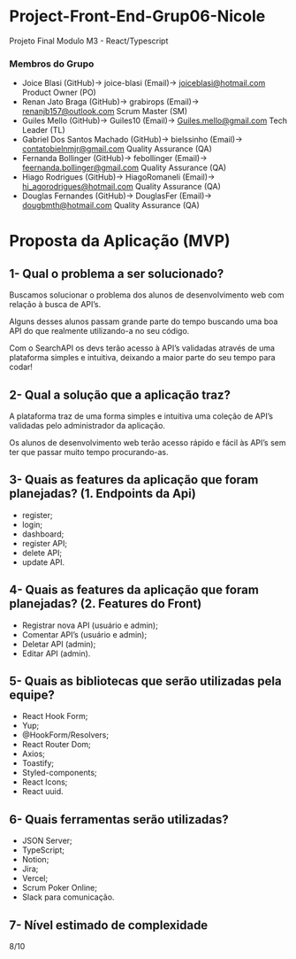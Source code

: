 # Project-Front-End-Grup06-Nicole

Projeto Final Modulo M3 - React/Typescript

### Membros do Grupo

- Joice Blasi (GitHub)-> joice-blasi (Email)-> joiceblasi@hotmail.com Product Owner (PO)
- Renan Jato Braga (GitHub)-> grabirops (Email)-> renanjb157@outlook.com Scrum Master (SM)
- Guiles Mello (GitHub)-> Guiles10 (Email)-> Guiles.mello@gmail.com Tech Leader (TL)
- Gabriel Dos Santos Machado (GitHub)-> bielssinho (Email)-> contatobielnmjr@gmail.com Quality Assurance (QA)
- Fernanda Bollinger (GitHub)-> febollinger (Email)-> feernanda.bollinger@gmail.com Quality Assurance (QA)
- Hiago Rodrigues (GitHub)-> HiagoRomaneli (Email)-> hi_agorodrigues@hotmail.com Quality Assurance (QA)
- Douglas Fernandes (GitHub)-> DouglasFer (Email)-> dougbmth@hotmail.com Quality Assurance (QA)

# Proposta da Aplicação (MVP)

## 1- Qual o problema a ser solucionado?

Buscamos solucionar o problema dos alunos de desenvolvimento web com relação à busca de API’s.

Alguns desses alunos passam grande parte do tempo buscando uma boa API do que realmente utilizando-a no seu código.

Com o SearchAPI os devs terão acesso à API’s validadas através de uma plataforma simples e intuitiva, deixando a maior parte do seu tempo para codar!

## 2- Qual a solução que a aplicação traz?

A plataforma traz de uma forma simples e intuitiva uma coleção de API’s validadas pelo administrador da aplicação.

Os alunos de desenvolvimento web terão acesso rápido e fácil às API’s sem ter que passar muito tempo procurando-as.

## 3- Quais as features da aplicação que foram planejadas? (1. Endpoints da Api)

- register;
- login;
- dashboard;
- register API;
- delete API;
- update API.

## 4- Quais as features da aplicação que foram planejadas? (2. Features do Front)

- Registrar nova API (usuário e admin);
- Comentar API’s (usuário e admin);
- Deletar API (admin);
- Editar API (admin).

## 5- Quais as bibliotecas que serão utilizadas pela equipe?

- React Hook Form;
- Yup;
- @HookForm/Resolvers;
- React Router Dom;
- Axios;
- Toastify;
- Styled-components;
- React Icons;
- React uuid.

## 6- Quais ferramentas serão utilizadas?

- JSON Server;
- TypeScript;
- Notion;
- Jira;
- Vercel;
- Scrum Poker Online;
- Slack para comunicação.

## 7- Nível estimado de complexidade

8/10
